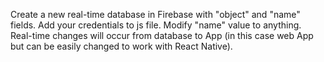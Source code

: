 Create a new real-time database in Firebase with "object" and "name" fields. Add your credentials to js file. Modify "name" value to anything.
Real-time changes will occur from database to App (in this case web App but can be easily changed to work with React Native). 
